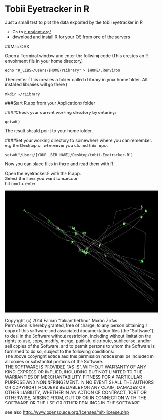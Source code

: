 Tobii Eyetracker in R
=====================

Just a small test to plot the data exported by the tobii eyetracker in R

- Go to [r-project.org/](http://www.r-project.org/)  
- download and install R for your OS from one of the servers  

##Mac OSX  

Open a Terminal window and enter the follwing code (This creates an R envoirment file in your home directory)  

    echo "R_LIBS=/Users/$HOME/rLibrary" > $HOME/.Renviron

Then enter (This creates a folder called rLibrary in your homefolder. All installed libraries will go there.)  

    mkdir ~/rLibrary  

###Start R.app from your Applications folder  

####Check your current working directory by entering:  

    getwd()  

The result should point to your home folder.  

####Set your working directory to somewhere where you can remember.
e.g the Desktop or whereever you cloned this repo.  

    setwd("/Users/[YOUR USER NAME]/Desktop/tobii-Eyetracker-R")  

Now you can place files in there and read them with R.  

Open the eyetracker.R with the R.app.  
Select the lines you want to execute  
hit cmd + enter  

![out.png](out.png)  

Copyright (c)  2014 Fabian "fabiantheblind" Morón Zirfas  
Permission is hereby granted, free of charge, to any person obtaining a copy of this software and associated documentation files (the "Software"), to deal in the Software  without restriction, including without limitation the rights to use, copy, modify, merge, publish, distribute, sublicense, and/or sell copies of the Software, and to  permit persons to whom the Software is furnished to do so, subject to the following conditions:  
The above copyright notice and this permission notice shall be included in all copies or substantial portions of the Software.  
THE SOFTWARE IS PROVIDED "AS IS", WITHOUT WARRANTY OF ANY KIND, EXPRESS OR IMPLIED, INCLUDING BUT NOT LIMITED TO THE WARRANTIES OF MERCHANTABILITY, FITNESS FOR A  PARTICULAR PURPOSE AND NONINFRINGEMENT. IN NO EVENT SHALL THE AUTHORS OR COPYRIGHT HOLDERS BE LIABLE FOR ANY CLAIM, DAMAGES OR OTHER LIABILITY, WHETHER IN AN ACTION OF  CONTRACT, TORT OR OTHERWISE, ARISING FROM, OUT OF OR IN CONNECTION WITH THE SOFTWARE OR THE USE OR OTHER DEALINGS IN THE SOFTWARE.  

see also http://www.opensource.org/licenses/mit-license.php


